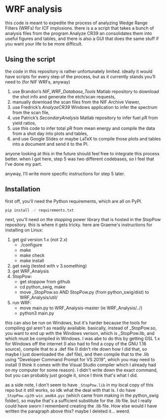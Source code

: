 # WRF analysis

this code is meant to expedite the process of analyzing Wedge Range Filters (WRFs) for ICF implosions.
there is a a script that takes a bunch of analysis files from the program Analyze CR39 an consolidates them into useful figures and tables,
and there is also a GUI that does the same stuff if you want your life to be more difficult.

## Using the script

the code in this repository is rather unfortunately limited.
ideally it would have scripts for every step of the process,
but as it currently stands you’ll need to (for NIF WRFs, anyway)
1. use Brandon’s *NIF_WRF_Database_Tools* Matlab repository to download the shot info and generate the etch/scan requests,
2. manually download the scan files from the NIF Archive Viewer,
3. use Fredrick’s *AnalyzeCR39* Windows application to infer the spectrum from the scan file,
4. use Patrick’s *SecondaryAnalysis* Matlab repository to infer fuel ρR from yield ratios,
5. use this code to infer total ρR from mean energy and compile the data from a shot day into plots and tables,
6. and use Google Slides or maybe LaTeX to compile those plots and tables into a document and send it to the PI.

anyone looking at this in the future should feel free to integrate this process better.
when I got here, step 5 was two different codebases, so I feel that I’ve done my part.

anyway, I’ll write more specific instructions for step 5 later.

## Installation

first off, you'll need the Python requirements, which are all on PyPI.
~~~bash
pip install -r requirements.txt
~~~

next, you'll need on the stopping power library that is hosted in the StopPow repository.
this is where it gets tricky.
here are Graeme's instructions for installing on Linux:

1. get gsl version 1.x (not 2.x)
    - ./configure
    - make
    - make check
    - make install
2. get swig (tested with v 3.something)
3. get WRF_Analysis
4. StopPow:
    - get stoppow from github
    - cd python_swig, make
    - move \_StopPow.so AND StopPow.py (from python_swig/dist) to WRF_Analysis/util/
5. run WRF:
    - move main.py to WRF_Analysis-master (ie WRF_Analysis/../)
    - python3 main.py

this can also be run on Windows, but it's harder because the tools for compiling gsl aren't as readily available.
basically, instead of \_StopPow.so, you want to end up with the Windows verison,
which is \_StopPow.lib, and which must be compiled in Windows.
I was abe to do this by getting GSL 1.x for Windows off the internet (I also had to find a copy of the GNU 1.16 source),
compile that to a .def file (I didn't rite down how I did that, so maybe I just downloaded the .def file),
and then compile that to the .lib using "Developer Command Prompt for VS 2019",
which you may need to install (I think it comes with the Visual Studio compiler which I already had on my computer for some reason).
I didn't write down the exact command, but you can probably just google it, since I think that's what I did.

as a side note, I don't seem to have `_StopPow.lib` in my local copy of this repo but it still works,
so idk what the deal with that is.
I do have `_StopPow.cp39-win_amd64.pyc` (which came from making in the python_swig folder),
so maybe that's a sufficient substitute for the .lib file.
but I really could have sworn I rememberd creating the .lib file.
How else would I have written the paragraph above this?
maybe I deleted it...
weerd.
